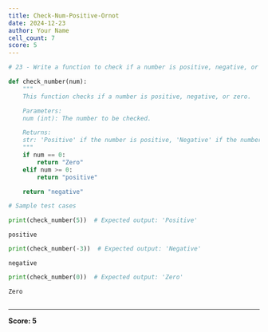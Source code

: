 ```yaml
---
title: Check-Num-Positive-Ornot
date: 2024-12-23
author: Your Name
cell_count: 7
score: 5
---
```


```python
# 23 - Write a function to check if a number is positive, negative, or zero.
```


```python
def check_number(num):
    """
    This function checks if a number is positive, negative, or zero.

    Parameters:
    num (int): The number to be checked.

    Returns:
    str: 'Positive' if the number is positive, 'Negative' if the number is negative, 'Zero' if the number is zero.
    """
    if num == 0:
        return "Zero"
    elif num >= 0:
        return "positive"

    return "negative"
```


```python
# Sample test cases
```


```python
print(check_number(5))  # Expected output: 'Positive'
```

    positive



```python
print(check_number(-3))  # Expected output: 'Negative'
```

    negative



```python
print(check_number(0))  # Expected output: 'Zero'
```

    Zero



```python

```


---
**Score: 5**
